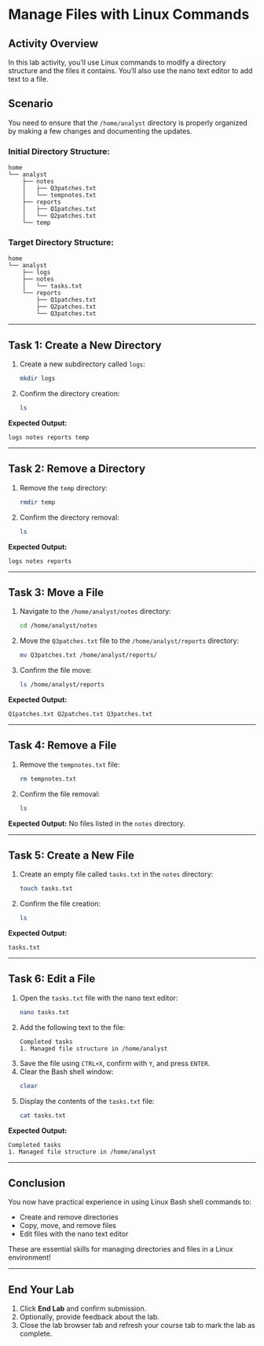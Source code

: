 
# Manage Files with Linux Commands

## Activity Overview
In this lab activity, you’ll use Linux commands to modify a directory structure and the files it contains. You’ll also use the nano text editor to add text to a file.

## Scenario
You need to ensure that the `/home/analyst` directory is properly organized by making a few changes and documenting the updates.

### Initial Directory Structure:
```
home
└── analyst
    ├── notes
    │   ├── Q3patches.txt
    │   └── tempnotes.txt
    ├── reports
    │   ├── Q1patches.txt
    │   └── Q2patches.txt
    └── temp
```

### Target Directory Structure:
```
home
└── analyst
    ├── logs
    ├── notes
    │   └── tasks.txt    
    └── reports
        ├── Q1patches.txt
        ├── Q2patches.txt
        └── Q3patches.txt
```

---

## Task 1: Create a New Directory

1. Create a new subdirectory called `logs`:
   ```bash
   mkdir logs
   ```
2. Confirm the directory creation:
   ```bash
   ls
   ```

**Expected Output:**
```
logs notes reports temp
```

---

## Task 2: Remove a Directory

1. Remove the `temp` directory:
   ```bash
   rmdir temp
   ```
2. Confirm the directory removal:
   ```bash
   ls
   ```

**Expected Output:**
```
logs notes reports
```

---

## Task 3: Move a File

1. Navigate to the `/home/analyst/notes` directory:
   ```bash
   cd /home/analyst/notes
   ```
2. Move the `Q3patches.txt` file to the `/home/analyst/reports` directory:
   ```bash
   mv Q3patches.txt /home/analyst/reports/
   ```
3. Confirm the file move:
   ```bash
   ls /home/analyst/reports
   ```

**Expected Output:**
```
Q1patches.txt Q2patches.txt Q3patches.txt
```

---

## Task 4: Remove a File

1. Remove the `tempnotes.txt` file:
   ```bash
   rm tempnotes.txt
   ```
2. Confirm the file removal:
   ```bash
   ls
   ```

**Expected Output:**
No files listed in the `notes` directory.

---

## Task 5: Create a New File

1. Create an empty file called `tasks.txt` in the `notes` directory:
   ```bash
   touch tasks.txt
   ```
2. Confirm the file creation:
   ```bash
   ls
   ```

**Expected Output:**
```
tasks.txt
```

---

## Task 6: Edit a File

1. Open the `tasks.txt` file with the nano text editor:
   ```bash
   nano tasks.txt
   ```
2. Add the following text to the file:
   ```
   Completed tasks
   1. Managed file structure in /home/analyst
   ```
3. Save the file using `CTRL+X`, confirm with `Y`, and press `ENTER`.
4. Clear the Bash shell window:
   ```bash
   clear
   ```
5. Display the contents of the `tasks.txt` file:
   ```bash
   cat tasks.txt
   ```

**Expected Output:**
```
Completed tasks
1. Managed file structure in /home/analyst
```

---

## Conclusion
You now have practical experience in using Linux Bash shell commands to:
- Create and remove directories
- Copy, move, and remove files
- Edit files with the nano text editor

These are essential skills for managing directories and files in a Linux environment!

---

## End Your Lab

1. Click **End Lab** and confirm submission.
2. Optionally, provide feedback about the lab.
3. Close the lab browser tab and refresh your course tab to mark the lab as complete.
